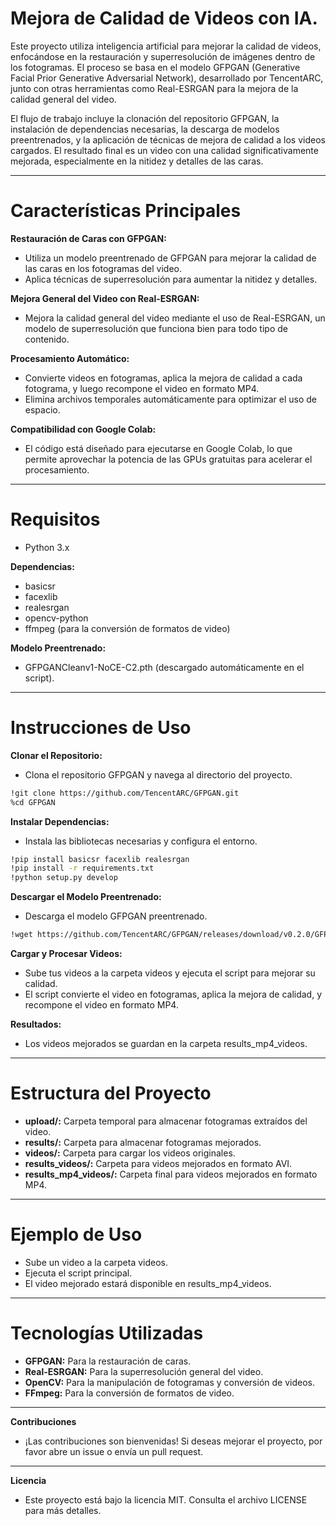 # Mejora de Calidad de Videos con IA.

Este proyecto utiliza inteligencia artificial para mejorar la calidad de videos, enfocándose en la restauración y superresolución de imágenes dentro de los fotogramas. El proceso se basa en el modelo GFPGAN (Generative Facial Prior Generative Adversarial Network), desarrollado por TencentARC, junto con otras herramientas como Real-ESRGAN para la mejora de la calidad general del video.

El flujo de trabajo incluye la clonación del repositorio GFPGAN, la instalación de dependencias necesarias, la descarga de modelos preentrenados, y la aplicación de técnicas de mejora de calidad a los videos cargados. El resultado final es un video con una calidad significativamente mejorada, especialmente en la nitidez y detalles de las caras.

---
# **Características Principales**
**Restauración de Caras con GFPGAN:**
- Utiliza un modelo preentrenado de GFPGAN para mejorar la calidad de las caras en los fotogramas del video.
- Aplica técnicas de superresolución para aumentar la nitidez y detalles.

**Mejora General del Video con Real-ESRGAN:**
- Mejora la calidad general del video mediante el uso de Real-ESRGAN, un modelo de superresolución que funciona bien para todo tipo de contenido.

**Procesamiento Automático:**
- Convierte videos en fotogramas, aplica la mejora de calidad a cada fotograma, y luego recompone el video en formato MP4.
- Elimina archivos temporales automáticamente para optimizar el uso de espacio.

**Compatibilidad con Google Colab:**
- El código está diseñado para ejecutarse en Google Colab, lo que permite aprovechar la potencia de las GPUs gratuitas para acelerar el procesamiento.
---
# **Requisitos**
- Python 3.x

**Dependencias:**
- basicsr
- facexlib
- realesrgan
- opencv-python
- ffmpeg (para la conversión de formatos de video)

**Modelo Preentrenado:**
- GFPGANCleanv1-NoCE-C2.pth (descargado automáticamente en el script).

---

# **Instrucciones de Uso**
**Clonar el Repositorio:**
 - Clona el repositorio GFPGAN y navega al directorio del proyecto.
```bash
!git clone https://github.com/TencentARC/GFPGAN.git
%cd GFPGAN
```
**Instalar Dependencias:**
- Instala las bibliotecas necesarias y configura el entorno.
```bash
!pip install basicsr facexlib realesrgan
!pip install -r requirements.txt
!python setup.py develop
```
**Descargar el Modelo Preentrenado:**
- Descarga el modelo GFPGAN preentrenado.
```bash
!wget https://github.com/TencentARC/GFPGAN/releases/download/v0.2.0/GFPGANCleanv1-NoCE-C2.pth -P experiments/pretrained_models
```
**Cargar y Procesar Videos:**
- Sube tus videos a la carpeta videos y ejecuta el script para mejorar su calidad.
- El script convierte el video en fotogramas, aplica la mejora de calidad, y recompone el video en formato MP4.

**Resultados:**
- Los videos mejorados se guardan en la carpeta results_mp4_videos.
---
# **Estructura del Proyecto**
- **upload/:** Carpeta temporal para almacenar fotogramas extraídos del video.
- **results/:** Carpeta para almacenar fotogramas mejorados.
- **videos/:** Carpeta para cargar los videos originales.
- **results_videos/:** Carpeta para videos mejorados en formato AVI.
- **results_mp4_videos/:** Carpeta final para videos mejorados en formato MP4.
---
# **Ejemplo de Uso**
- Sube un video a la carpeta videos.
- Ejecuta el script principal.
- El video mejorado estará disponible en results_mp4_videos.
---
# **Tecnologías Utilizadas**
- **GFPGAN:** Para la restauración de caras.
- **Real-ESRGAN:** Para la superresolución general del video.
- **OpenCV:** Para la manipulación de fotogramas y conversión de videos.
- **FFmpeg:** Para la conversión de formatos de video.
---
**Contribuciones**
- ¡Las contribuciones son bienvenidas! Si deseas mejorar el proyecto, por favor abre un issue o envía un pull request.
---
**Licencia**
- Este proyecto está bajo la licencia MIT. Consulta el archivo LICENSE para más detalles.
